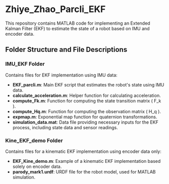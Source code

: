 # Zhiye_Zhao_Parcli_EKF

This repository contains MATLAB code for implementing an Extended Kalman Filter (EKF) to estimate the state of a robot based on IMU and encoder data.

## Folder Structure and File Descriptions

### IMU_EKF Folder
Contains files for EKF implementation using IMU data:

- **EKF_parcli.m**: Main EKF script that estimates the robot's state using IMU data.
- **calculate_acceleration.m**: Helper function for calculating acceleration.
- **compute_Fk.m**: Function for computing the state transition matrix \( F_k \).
- **compute_Hq.m**: Function for computing the observation matrix \( H_q \).
- **expmap.m**: Exponential map function for quaternion transformations.
- **simulation_data.mat**: Data file providing necessary inputs for the EKF process, including state data and sensor readings.

### Kine_EKF_demo Folder
Contains files for a kinematic EKF implementation using encoder data only:

- **EKF_Kine_demo.m**: Example of a kinematic EKF implementation based solely on encoder data.
- **parody_mark1.urdf**: URDF file for the robot model, used for MATLAB simulation.
